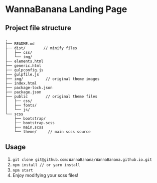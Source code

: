 # WannaBanana Landing Page

## Project file structure

```
.
├── README.md
├── dist/        // minify files         
│   ├── css/
│   └── img/
├── elements.html
├── generic.html
├── gulpconfig.js
├── gulpfile.js
├── img/          // original theme images
├── index.html
├── package-lock.json
├── package.json
├── public        // original theme files
│   ├── css/
│   ├── fonts/
│   └── js/
└── scss
    ├── bootstrap/
    ├── bootstrap.scss
    ├── main.scss
    └── theme/     // main scss source
```

## Usage

1. `git clone git@github.com:WannaBanana/WannaBanana.github.io.git`
2. `npm install // or yarn install`
3. `npm start`
4. Enjoy modifying your scss files!

